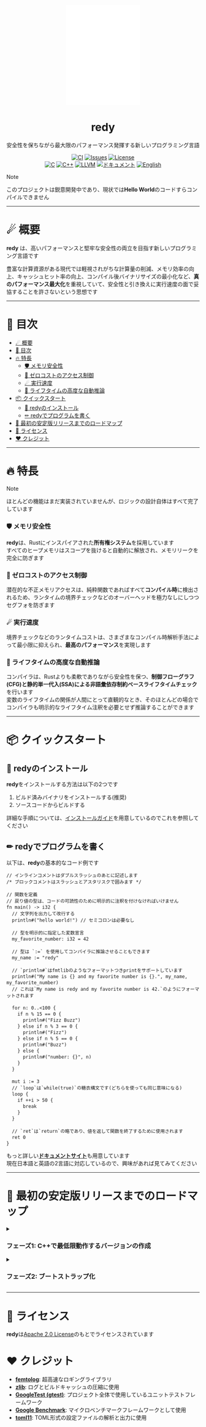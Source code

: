 <div align="center">
  <img src="src/build/resources/assets/logo_r.svg" width="192" alt="redy">
  <h1>redy</h1>

  安全性を保ちながら最大限のパフォーマンス発揮する新しいプログラミング言語

  [![CI](https://github.com/pugur523/redy/actions/workflows/ci.yml/badge.svg)](https://github.com/pugur523/redy/actions/workflows/ci.yml)
  [![Issues](https://img.shields.io/github/issues/pugur523/redy.svg)](https://github.com/pugur523/redy/issues)
  [![License](https://img.shields.io/badge/License-Apache%20License%20Version%202.0-red)](LICENSE)<br/>
  [![C](https://img.shields.io/badge/C-blue?logo=c)](https://www.c-language.org/)
  [![C++](https://img.shields.io/badge/C++-blue?logo=cplusplus)](https://isocpp.org/)
  [![LLVM](https://img.shields.io/badge/LLVM-21-emerald?logo=llvm)](https://llvm.org/docs/index.html)
  [![ドキュメント](https://img.shields.io/badge/ドキュメント-purple)](https://pugur523.github.io/redy_doc/ja/)
  [![English](https://img.shields.io/badge/English-blue)](README.md)
</div>

> [!NOTE]
> このプロジェクトは鋭意開発中であり、現状では**Hello World**のコードすらコンパイルできません

---

# ☄ 概要

**redy** は、高いパフォーマンスと堅牢な安全性の両立を目指す新しいプログラミング言語です

豊富な計算資源がある現代では軽視されがちな計算量の削減、メモリ効率の向上、キャッシュヒット率の向上、コンパイル後バイナリサイズの最小化など、**真のパフォーマンス最大化**を重視していて、安全性と引き換えに実行速度の面で妥協することを許さないという思想です

---

# 📖 目次

- [☄ 概要](#-概要)
- [📖 目次](#-目次)
- [🔥 特長](#-特長)
    - [🛡️ メモリ安全性](#️-メモリ安全性)
    - [🚫 ゼロコストのアクセス制御](#-ゼロコストのアクセス制御)
    - [☄ 実行速度](#-実行速度)
    - [🍃 ライフタイムの高度な自動推論](#-ライフタイムの高度な自動推論)
- [📦 クイックスタート](#-クイックスタート)
  - [🍭 redyのインストール](#-redyのインストール)
  - [✏ redyでプログラムを書く](#-redyでプログラムを書く)
- [🚀 最初の安定版リリースまでのロードマップ](#-最初の安定版リリースまでのロードマップ)
- [🪪 ライセンス](#-ライセンス)
- [❤️ クレジット](#️-クレジット)

---

# 🔥 特長

> [!NOTE]
> ほとんどの機能はまだ実装されていませんが、ロジックの設計自体はすべて完了しています

### 🛡️ メモリ安全性

**redy**は、Rustにインスパイアされた**所有権システム**を採用しています  
すべてのヒープメモリはスコープを抜けると自動的に解放され、メモリリークを完全に防ぎます

### 🚫 ゼロコストのアクセス制御

潜在的な不正メモリアクセスは、純粋関数であればすべて**コンパイル時**に検出されるため、ランタイムの境界チェックなどのオーバーヘッドを極力なしにしつつセグフォを防ぎます

### ☄ 実行速度

境界チェックなどのランタイムコストは、さまざまなコンパイル時解析手法によって最小限に抑えられ、**最高のパフォーマンス**を実現します

### 🍃 ライフタイムの高度な自動推論

コンパイラは、Rustよりも柔軟でありながら安全性を保つ、**制御フローグラフ(CFG)**と**静的単一代入(SSA)**による**非語彙依存制約ベースライフタイムチェック**を行います  
変数のライフタイムの関係が人間にとって直観的なとき、そのほとんどの場合でコンパイラも明示的なライフタイム注釈を必要とせず推論することができます

---

# 📦 クイックスタート

## 🍭 redyのインストール

**redy**をインストールする方法は以下の2つです
  1. ビルド済みバイナリをインストールする(推奨)
  2. ソースコードからビルドする

詳細な手順については、[インストールガイド](docs/INSTALL.ja.md)を用意しているのでこれを参照してください

## ✏ redyでプログラムを書く

以下は、**redy**の基本的なコード例です

```redy
// インラインコメントはダブルスラッシュのあとに記述します
/* ブロックコメントはスラッシュとアスタリスクで囲みます */

// 関数を定義
// 戻り値の型は、コードの可読性のために明示的に注釈を付けなければいけません
fn main() -> i32 {
  // 文字列を出力して改行する
  println#("hello world!") // セミコロンは必要なし

  // 型を明示的に指定した変数宣言
  my_favorite_number: i32 = 42

  // 型は `:=` を使用してコンパイラに推論させることもできます
  my_name := "redy"

  // `println#`はfmtlibのようなフォーマットつきprintをサポートしています
  println#("My name is {} and my favorite number is {}.", my_name, my_favorite_number)
  // これは`My name is redy and my favorite number is 42.`のようにフォーマットされます

  for n: 0..<100 {
    if n % 15 == 0 {
      println#("Fizz Buzz")
    } else if n % 3 == 0 {
      println#("Fizz")
    } else if n % 5 == 0 {
      println#("Buzz")
    } else {
      println#("number: {}", n)
    }
  }

  mut i := 3
  // `loop`は`while(true)`の糖衣構文です(どちらを使っても同じ意味になる)
  loop {
    if ++i > 50 {
      break
    }
  }

  // `ret`は`return`の略であり、値を返して関数を終了するために使用されます
  ret 0
}
```

もっと詳しい[**ドキュメントサイト**](https://pugur523.github.io/redy_doc/ja/)も用意しています  
現在日本語と英語の2言語に対応しているので、興味があれば見てみてください

---

# 🚀 最初の安定版リリースまでのロードマップ

<details close>
<summary>
  <h3>
    フェーズ1: C++で最低限動作するバージョンの作成
  </h3>
</summary>

  - [x] **ファイル管理**
    - [x] UTF-8ファイルの読み込みと検証
      - [x] 最新のUCDデータを使用した厳密なユニコードシーケンスの検証
    - [x] 複数ファイルの管理システム
    - [x] UTF-8ファイルカーソル

  - [x] **Diagnostic - エラー診断**
    - [x] コード
    - [x] 重大度
    - [x] エントリ
      - [x] ヘッダー
      - [x] ラベル
        - [x] ボディ
        - [x] アノテーション
    - [x] エラー診断エンジン
      - [x] フォーマッタ
        - [x] ヘッダーフォーマッタ
        - [x] ラベルフォーマッタ
          - [x] ソース行のレンダリング
        - [x] アノテーションフォーマッタ

  - [x] **Internationalization - 多言語サポート**
    - [x] i18nコード生成器(tomlの言語ファイルから)
      - [x] メモリ効率のための重複削減
    - [x] トランスレータ
      - [x] フォーマットサポート

  - [x] **base - 全体で共有されるモジュール**
    - [x] アリーナ(データ指向な構造の設計に便利)
    - [x] トークン定義
    - [x] キーワード定義
    - [x] 演算子定義
    - [x] トークンストリーム

  - [x] **Lexer - 字句解析**
    - [x] 識別子
      - [x] UAX #31 - ユニコード識別子のルールを使用
    - [x] キーワード
    - [x] リテラル
      - [x] 数値
      - [x] 文字
      - [x] 文字列
    - [x] 演算子
    - [x] 区切り文字

  - [x] **AST - 抽象構文木**
    - [x] コンテキスト(データ指向構造)
    - [x] ノード
      - [x] 式
        - [x] ブロックなし
          - [x] リテラル
          - [x] パス
          - [x] 単項演算子
          - [x] 二項演算子
          - [x] グループ化
          - [x] 配列
          - [x] タプル
          - [x] インデックス
          - [x] コンストラクタ
          - [x] 関数呼び出し
          - [x] フィールドアクセス
          - [x] クロージャ
          - [x] Await
          - [x] Continue
          - [x] Break
          - [x] Range
          - [x] Return
        - [x] ブロックあり
          - [x] ブロック
          - [x] Unsafe
          - [x] Fast
          - [x] If
          - [x] Loop
          - [x] While
          - [x] For
          - [x] Match
      - [x] 文
        - [x] 代入
        - [x] Const代入
        - [x] 文として扱う式
        - [x] モジュール
        - [x] 属性
        - [x] 関数
        - [x] 構造体
        - [x] 列挙型
        - [x] 共用体

  - [ ] **Parser - 構文解析**
    - [ ] 式
      - [ ] ブロックなし
        - [x] リテラル
        - [x] パス
        - [x] 単項演算子
        - [x] 二項演算子
        - [x] グループ化
        - [x] 配列
        - [x] タプル
        - [x] インデックス
        - [x] コンストラクタ
        - [x] 関数呼び出し
        - [x] フィールドアクセス
        - [x] クロージャ
        - [x] Await
        - [x] Continue
        - [x] Break
        - [x] Range
        - [x] Return
      - [x] ブロックあり
        - [x] ブロック
        - [x] Unsafe
        - [x] Fast
        - [x] If
        - [x] Loop
        - [x] While
        - [x] For
        - [x] Match
    - [ ] 文
      - [x] 代入
      - [x] 文として扱う式
      - [x] 属性
      - [x] 関数宣言
      - [x] 構造体宣言
      - [x] 列挙型宣言
      - [ ] トレイト宣言
      - [ ] 実装宣言
      - [x] 共用体宣言
      - [x] モジュール宣言
      - [x] リダイレクト宣言

  - [ ] **AST-Analyzer - AST解析**
    - [ ] シンボル解決
    - [ ] 型解決
    - [ ] Desugar

  - [ ] **HIR - 抽象度高めの中間表現**
    - [ ] コンテキスト(データ指向構造)

  - [ ] **HIR-Analyzer - HIR解析**
    - [ ] HIRの最適化

  - [ ] **MIR - 抽象度少し低めの中間表現**
    - [ ] コンテキスト(データ指向構造)

  - [ ] **MIR-Analyzer - MIR解析**
    - [ ] 借用チェッカー (Borrow Checker)
    - [ ] ライフタイムチェッカー
    - [ ] MIRの最適化

  - [ ] **Codegen - LLVMに渡すコードの生成**
    - [ ] MIRをLLVM-IRに変換

  - [ ] **redyで標準ライブラリの最初のバージョンを作成**

  - [ ] **v0.1.0 (C++で書かれたα版)をリリース**

</details>

<details close>
<summary>
<h3>
フェーズ2: ブートストラップ化
</h3>
</summary>

  - [ ] **コンパイラ全体をredyで書き直す**

  - [ ] **v0.2.0(redyで書かれたα版)をリリース**

</details>

---

# 🪪 ライセンス

**redy**は[Apache 2.0 License](LICENSE)のもとでライセンスされています

# ❤️ クレジット

  - **[femtolog](http://github.com/pugur523/femtolog)**: 超高速なロギングライブラリ
  - **[zlib](https://github.com/madler/zlib)**: ログとビルドキャッシュの圧縮に使用
  - **[GoogleTest (gtest)](https://github.com/google/googletest)**: プロジェクト全体で使用しているユニットテストフレームワーク
  - **[Google Benchmark](https://github.com/google/benchmark)**: マイクロベンチマークフレームワークとして使用
  - **[toml11](https://github.com/ToruNiina/toml11)**: TOML形式の設定ファイルの解析と出力に使用

